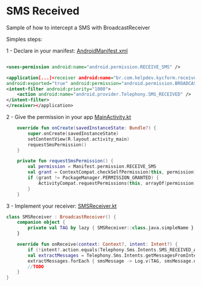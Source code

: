 # SMS Received

Sample of how to intercept a SMS with BroadcastReceiver

Simples steps:

1 - Declare in your manifest: [AndroidManifest.xml](/app/src/main/AndroidManifest.xml)

```xml

<uses-permission android:name="android.permission.RECEIVE_SMS" />

<application[...]<receiver android:name="br.com.helpdev.kycform.receiver.SMSReceiver"
android:exported="true" android:permission="android.permission.BROADCAST_SMS">
<intent-filter android:priority="1000">
    <action android:name="android.provider.Telephony.SMS_RECEIVED" />
</intent-filter>
</receiver></application>
```
2 - Give the permission in your app [MainActivity.kt](/app/src/main/java/br/com/helpdev/smsreceiver/MainActivity.kt)

```kotlin
    override fun onCreate(savedInstanceState: Bundle?) {
        super.onCreate(savedInstanceState)
        setContentView(R.layout.activity_main)
        requestSmsPermission()
    }

    private fun requestSmsPermission() {
        val permission = Manifest.permission.RECEIVE_SMS
        val grant = ContextCompat.checkSelfPermission(this, permission)
        if (grant != PackageManager.PERMISSION_GRANTED) {
            ActivityCompat.requestPermissions(this, arrayOf(permission), REQUEST_CODE_SMS_PERMISSION)
        }
    }
```

3 - Implement your receiver: [SMSReceiver.kt](/app/src/main/java/br/com/helpdev/smsreceiver/receiver/SMSReceiver.kt)

```kotlin
class SMSReceiver : BroadcastReceiver() {
    companion object {
        private val TAG by lazy { SMSReceiver::class.java.simpleName }
    }

    override fun onReceive(context: Context?, intent: Intent?) {
        if (!intent?.action.equals(Telephony.Sms.Intents.SMS_RECEIVED_ACTION)) return
        val extractMessages = Telephony.Sms.Intents.getMessagesFromIntent(intent)
        extractMessages.forEach { smsMessage -> Log.v(TAG, smsMessage.displayMessageBody) }
        //TODO
    }
}
```
